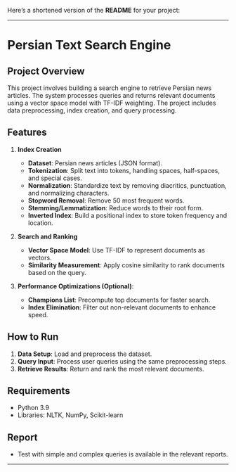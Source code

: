 Here’s a shortened version of the **README** for your project:

---

# Persian Text Search Engine

## Project Overview
This project involves building a search engine to retrieve Persian news articles. The system processes queries and returns relevant documents using a vector space model with TF-IDF weighting. The project includes data preprocessing, index creation, and query processing.

## Features

1. **Index Creation**
   - **Dataset**: Persian news articles (JSON format).
   - **Tokenization**: Split text into tokens, handling spaces, half-spaces, and special cases.
   - **Normalization**: Standardize text by removing diacritics, punctuation, and normalizing characters.
   - **Stopword Removal**: Remove 50 most frequent words.
   - **Stemming/Lemmatization**: Reduce words to their root form.
   - **Inverted Index**: Build a positional index to store token frequency and location.

2. **Search and Ranking**
   - **Vector Space Model**: Use TF-IDF to represent documents as vectors.
   - **Similarity Measurement**: Apply cosine similarity to rank documents based on the query.

3. **Performance Optimizations (Optional)**:
   - **Champions List**: Precompute top documents for faster search.
   - **Index Elimination**: Filter out non-relevant documents to enhance speed.

## How to Run

1. **Data Setup**: Load and preprocess the dataset.
2. **Query Input**: Process user queries using the same preprocessing steps.
3. **Retrieve Results**: Return and rank the most relevant documents.

## Requirements

- Python 3.9
- Libraries: NLTK, NumPy, Scikit-learn

## Report
- Test with simple and complex queries is available in the relevant reports.

---
